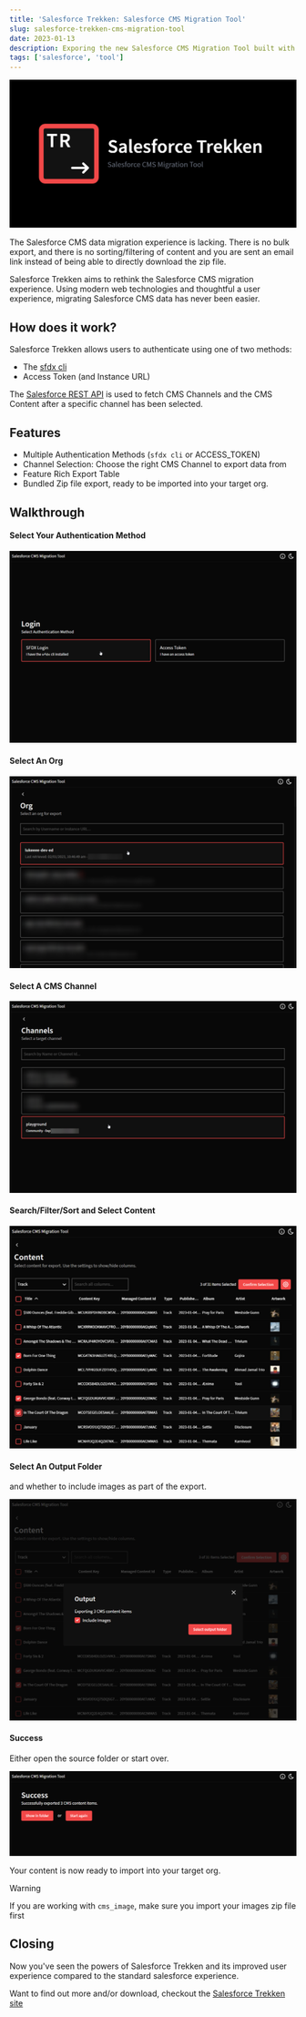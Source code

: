 ```yaml
---
title: 'Salesforce Trekken: Salesforce CMS Migration Tool'
slug: salesforce-trekken-cms-migration-tool
date: 2023-01-13
description: Exporing the new Salesforce CMS Migration Tool built with Tauri, React, TailwindCSS & Vite
tags: ['salesforce', 'tool']
---
```


![Salesforce Trekken: Banner](./banner.png)

The Salesforce CMS data migration experience is lacking. There is no bulk export, and there is no sorting/filtering of content and you are sent an email link instead of being able to directly download the zip file.

Salesforce Trekken aims to rethink the Salesforce CMS migration experience. Using modern web technologies and thoughtful a user experience, migrating Salesforce CMS data has never been easier.

## How does it work?

Salesforce Trekken allows users to authenticate using one of two methods:

- The [sfdx cli](https://developer.salesforce.com/docs/atlas.en-us.sfdx_setup.meta/sfdx_setup/sfdx_setup_install_cli.htm)
- Access Token (and Instance URL)

The [Salesforce REST API](https://developer.salesforce.com/docs/atlas.en-us.api_rest.meta/api_rest/intro_rest.htm) is used to fetch CMS Channels and the CMS Content after a specific channel has been selected.

## Features

- Multiple Authentication Methods (`sfdx cli` or ACCESS_TOKEN)
- Channel Selection: Choose the right CMS Channel to export data from
- Feature Rich Export Table
- Bundled Zip file export, ready to be imported into your target org.

## Walkthrough

#### Select Your Authentication Method

![Salesforce Trekken: Select Authentication Method Screenshot](./authentication.png)

#### Select An Org

![Salesforce Trekken: Select An Org Screenshot](./select-an-org.png)

#### Select A CMS Channel

![Salesforce Trekken: Select A CMS Channel Screenshot](./select-channel.png)

#### Search/Filter/Sort and Select Content

![Salesforce Trekken: Select CMS Content Screenshot](./select-cms-content.png)

#### Select An Output Folder

and whether to include images as part of the export.

![Salesforce Trekken: Select An Output Folder Screenshot](./select-output-folder.png)

#### Success

Either open the source folder or start over.

![Salesforce Trekken: Successful Export Screenshot](./success.png)

Your content is now ready to import into your target org.

> [!warning]
> If you are working with `cms_image`, make sure you import your images zip file first

## Closing

Now you've seen the powers of Salesforce Trekken and its improved user experience compared to the standard salesforce experience.

Want to find out more and/or download, checkout the [Salesforce Trekken site](https://trekken.lukesecomb.digital/)